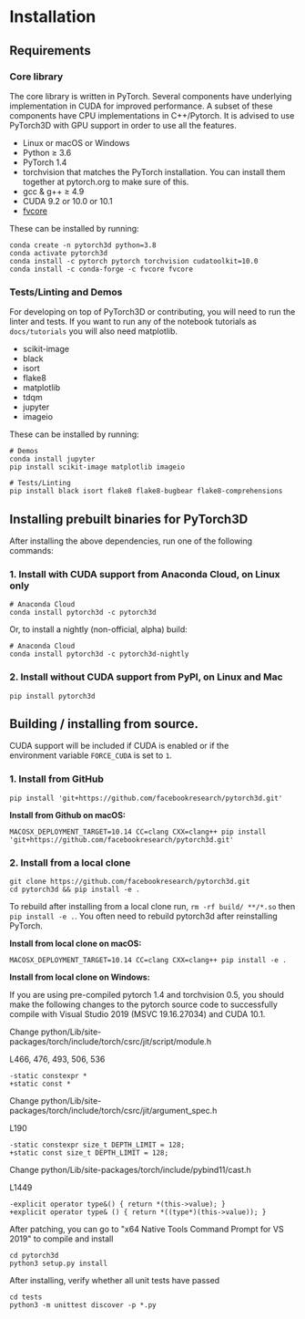 # Installation


## Requirements

### Core library

The core library is written in PyTorch. Several components have underlying implementation in CUDA for improved performance. A subset of these components have CPU implementations in C++/Pytorch. It is advised to use PyTorch3D with GPU support in order to use all the features.

- Linux or macOS or Windows
- Python ≥ 3.6
- PyTorch 1.4
- torchvision that matches the PyTorch installation. You can install them together at pytorch.org to make sure of this.
- gcc & g++ ≥ 4.9
- CUDA 9.2 or 10.0 or 10.1
- [fvcore](https://github.com/facebookresearch/fvcore)

These can be installed by running:
```
conda create -n pytorch3d python=3.8
conda activate pytorch3d
conda install -c pytorch pytorch torchvision cudatoolkit=10.0
conda install -c conda-forge -c fvcore fvcore
```

### Tests/Linting and Demos

For developing on top of PyTorch3D or contributing, you will need to run the linter and tests. If you want to run any of the notebook tutorials as `docs/tutorials` you will also need matplotlib.
- scikit-image
- black
- isort
- flake8
- matplotlib
- tdqm
- jupyter
- imageio

These can be installed by running:
```
# Demos
conda install jupyter
pip install scikit-image matplotlib imageio

# Tests/Linting
pip install black isort flake8 flake8-bugbear flake8-comprehensions
```

## Installing prebuilt binaries for PyTorch3D
After installing the above dependencies, run one of the following commands:

### 1. Install with CUDA support from Anaconda Cloud, on Linux only

```
# Anaconda Cloud
conda install pytorch3d -c pytorch3d
```

Or, to install a nightly (non-official, alpha) build:
```
# Anaconda Cloud
conda install pytorch3d -c pytorch3d-nightly
```
### 2. Install without CUDA support from PyPI, on Linux and Mac
```
pip install pytorch3d
```

## Building / installing from source.
CUDA support will be included if CUDA is enabled or if the environment variable
`FORCE_CUDA` is set to `1`.

### 1. Install from GitHub
```
pip install 'git+https://github.com/facebookresearch/pytorch3d.git'
```

**Install from Github on macOS:**
```
MACOSX_DEPLOYMENT_TARGET=10.14 CC=clang CXX=clang++ pip install 'git+https://github.com/facebookresearch/pytorch3d.git'
```

### 2. Install from a local clone
```
git clone https://github.com/facebookresearch/pytorch3d.git
cd pytorch3d && pip install -e .
```
To rebuild after installing from a local clone run, `rm -rf build/ **/*.so` then `pip install -e .`. You often need to rebuild pytorch3d after reinstalling PyTorch.

**Install from local clone on macOS:**
```
MACOSX_DEPLOYMENT_TARGET=10.14 CC=clang CXX=clang++ pip install -e .
```

**Install from local clone on Windows:**

If you are using pre-compiled pytorch 1.4 and torchvision 0.5, you should make the following changes to the pytorch source code to successfully compile with Visual Studio 2019 (MSVC 19.16.27034) and CUDA 10.1.

Change python/Lib/site-packages/torch/include/torch/csrc/jit/script/module.h

L466, 476, 493, 506, 536
```
-static constexpr *
+static const *
```
Change python/Lib/site-packages/torch/include/torch/csrc/jit/argument_spec.h

L190
```
-static constexpr size_t DEPTH_LIMIT = 128;
+static const size_t DEPTH_LIMIT = 128;
```

Change python/Lib/site-packages/torch/include/pybind11/cast.h

L1449
```
-explicit operator type&() { return *(this->value); }
+explicit operator type& () { return *((type*)(this->value)); }
```

After patching, you can go to "x64 Native Tools Command Prompt for VS 2019" to compile and install
```
cd pytorch3d
python3 setup.py install
```
After installing, verify whether all unit tests have passed
```
cd tests
python3 -m unittest discover -p *.py
```
